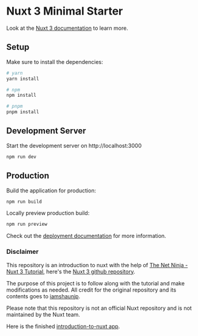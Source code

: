 # Nuxt 3 Minimal Starter

Look at the [Nuxt 3 documentation](https://nuxt.com/docs/getting-started/introduction) to learn more.

## Setup

Make sure to install the dependencies:

```bash
# yarn
yarn install

# npm
npm install

# pnpm
pnpm install
```

## Development Server

Start the development server on http://localhost:3000

```bash
npm run dev
```

## Production

Build the application for production:

```bash
npm run build
```

Locally preview production build:

```bash
npm run preview
```

Check out the [deployment documentation](https://nuxt.com/docs/getting-started/deployment) for more information.

### Disclaimer

This repository is an introduction to nuxt with the help of [The Net Ninja - Nuxt 3 Tutorial](https://www.youtube.com/playlist?list=PL4cUxeGkcC9haQlqdCQyYmL_27TesCGPC), here's the [Nuxt 3 github repository](https://github.com/iamshaunjp/nuxt-3-tutorial).

The purpose of this project is to follow along with the tutorial and make modifications as needed. All credit for the original repository and its contents goes to [iamshaunjp](https://github.com/iamshaunjp).

Please note that this repository is not an official Nuxt repository and is not maintained by the Nuxt team.

Here is the finished [introduction-to-nuxt app](https://main--harmonious-cannoli-4ce839.netlify.app/).